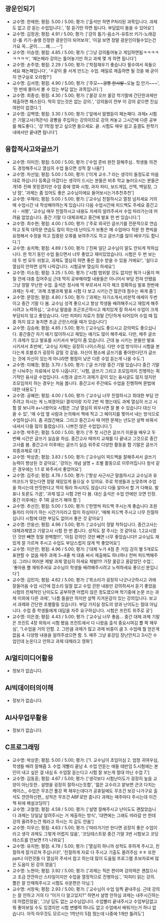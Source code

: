 ## 광운인되기
- 교수명: 한재현; 평점: 5.00 / 5.00; 평가: ['출석만 하면 P처리된 과목입니다. 과제도 없고 걍 듣는 수업입니다.', '잘 듣기만 하면 됩니다. 부담없이 들을 수 있어요']
- 교수명: 김정권; 평점: 4.91 / 5.00; 평가: ['강의 틀기-음소거-유튜브 키기-노래감상-롤 키기-솔랭 진정한 광운인이 되어보자', '이걸 보면 정말 광운인이될수있는건가요 꼭...굳이.......왜.....···']
- 교수명: 이승영; 평점: 4.85 / 5.00; 평가: ['그냥 강의틀어놓고 게임하면됨ㅋㅋㅋㅋㅋㅋㅋㅋ', '패논패라 강의는 틀어놓기만 하고 과제 몇 개 하면 됩니다']
- 교수명: 손주영; 평점: 2.29 / 5.00; 평가: ['학점채우기 좋습니다 필수여서 꼭들으세요 패논패입니다', 'ㅈ같이 줄 서게 만드는 수업. 메일로 제출하면 될 것을 왜 굳이 지 연구실로 오라함?']
- 교수명: 김서영; 평점: 4.90 / 5.00; 평가: ['주모~~~~광뽕 한사발~~~오늘 집 안가~~~', '한 번에 몰아서 볼 수 있는  부담 없는 과목입니다.']
- 교수명: 최종성; 평점: 4.30 / 5.00; 평가: ['꿀강 오브 꿀강 학기말에 간단한과제만 제출하면  패스된다.  딱히 얻는것은 없는 강의.', '강의들이 전부 이 강의 같으면 진심 여한이 없겠다.']
- 교수명: 김백영; 평점: 3.30 / 5.00; 평가: ['앞에서 말했듣이 패논패다. 과제x 시험은 기말고사(객관식) 광뽕을 주입하는 강의이므로 강의 켜놓고 그시간에 다른 공부를 해도좋다.', '걍 1학점 받고 싶으면 들으세요. 끝. 시험도 매우 쉽고 출결도 한학기 내에서만 끝내면 됩니다']

## 융합적사고와글쓰기
- 교수명: 이미진; 평점: 5.00 / 5.00; 평가: ['수업 준비 완전 잘해주심.. 학생들 의견도 경청해주시고 열심히 수업 들으면 성적 잘 나옴!']
- 교수명: 차선일; 평점: 5.00 / 5.00; 평가: ['이게 교수..? 라는 생각이 들정도로 마음대로 하십니다 등록금 아깝다는 생각이 드시는 분들은 비추 학교 놀러오시는 분들은 개1추 진짜 못믿겠지만 수업 중에 영화 시청, 과자 파티, 보드게임, 산책, 백일장, 그냥 맘', '과제는 좀 있어도 좋은 교수님이에요 들어보시는거추천추천']
- 교수명: 우채리; 평점: 5.00 / 5.00; 평가: ['교수님 친절하시고 열정 넘치세요 거의 매 수업시간 내 작성해야하는게 있습니다 다음 수업시간에 피드백도 주세요 중간고사 - 서평', '교수님 매우 친절하시고 내용도 자세히 알려주셔서 수업 따라가는데 어려움 없었습니다. 중간 기말 다 대체과제고 중간에 발표 한 번 있습니다.']
- 교수명: 최수현; 평점: 4.00 / 5.00; 평가: ['주로 외국인 글쓰기를 전문적으로 연습하고 토픽 대작문 연습도 많이 하는데 난이도가 보통은 매 수업마다 작문 한 편씩을 요청해서 수정을 하고 집중된 오류를 보여주기도 하고 글쓰기를 많이 배우기도 합니다.']
- 교수명: 송치혁; 평점: 4.89 / 5.00; 평가: ['진짜 일단 교수님이 말도 안되게 착하십니다. 한 학기 동인 수업 들으면서 너무 좋았고 재미있었습니다. 시험은 두 번 보는데 두 번 모두 쉬웠고, 과제도 열심히 하면 좋은 점수 받을 수 있을 거에요!', '쉽다고 열심히 안하면 성적 나락갑니다. 시험공부 열심히 하세요']
- 교수명: 이소정; 평점: 3.25 / 5.00; 평가: ['시험 범위랄 것도 없지만 뭐가 나올지 며칠 전에 대충 집어주심 근데 딱히 공부해야할 내용들은 아니어서 부담 전혀 안됐음 그냥 정말 무난한 수업. 출석은 정시에 딱 부르셔서 지각 체크 정확하심 발표 한번에 과제는 두세', '과제 조별과제 발표 시험 다 보고 시키는건 많은데 점수는 짜게 줌']
- 교수명: 문장원; 평점: 4.80 / 5.00; 평가: ['과제는 자기소개서,비판적 에세이 두번이고 중간 기말 다 봄. 교수님 성격 좋으시고 항상 학생들 배려해주시고 재밌게 해주시려고 노력하심.', '교수님 말씀을 조곤조곤하시고 재치있게 잘 하셔서 수업이 크게 부담되지 않고 좋았습니다. 다만 피피티 자료가 정말 간단하게 되어있어 수업 때 집중 하지 않고 놓치면 조금 곤란스러울 때가 있습니다']
- 교수명: 김승래; 평점: 4.85 / 5.00; 평가: ['교수님도 좋으시고 강의력도 좋으십니다. 중간중간 자기 얘기 많이하시고 재밌는 얘기도 많이 해주세요. 다만, 매주 글쓰기 과제가 있고 발표를 시키셔서 부담이 좀 있습니다. 근데 늘 시키는 분들만 발표 시키셔서 초반에', '교수님 자체는 굉장히 나이스하심. 다만 수업 방식이나 시험을 본다는게 호블호가 굉장히 갈릴 것 같음. 자신이 평소에 글쓰기를 좋아한다던가 글쓰는 것에 자신이 있는게 아니라면 평점이 낮은 다른 수업 듣는게 나을 수도.']
- 교수명: 이혜정; 평점: 3.70 / 5.00; 평가: ['글 쓰기랑 중간 기말 있습니다 중간 기말은 나눠주는 자료에서 모두 나옵니다', '시험, 글쓰기 그리고 조모임까지 진행하는 획기적인 융사글 수업입니다.  시험과 글쓰기 과제가 같이 있는 융사글도 많지 않지만 조모임까지 하는 경우는 처음 봅니다. 중간고사 주간에도 수업을 진행하며 문법에 대한 내용도']
- 교수명: 공혜란; 평점: 4.00 / 5.00; 평가: ['교수님 너무 친절하시고 최대한 부담 안 주려고 하시는 게 느껴졌어요! 결석이랑 지각 2번 씩 했는데도 과제 열심히 쓰고 시험 잘 보니까 a+나왔어요 시험은 그냥 열심히 외우시면 잘 볼 수 있습니다 대신 다 쓸 수 있', '매 수업 옆 사람과 논의해서 책에 적고 그 페이지를 찢어서 내는 방식으로 수업하십니다. 좀 귀찮긴해요. 그리고 중간고사 때 어떤 문제는 년도만 살짝 바꿔서 내셔서 다들 많이 틀렸습니다. 나쁘진 않은 수업입니다.']
- 교수명: 박주은; 평점: 5.00 / 5.00; 평가: ['주 첫 시간은 글쓰기 이론을 배우고 두 번째 시간은 글쓰기 실습을 하심. 중간고사 때까지 교재를 다 끝내고 그것으로 중간고사를 봄. 중간고사 이후에는 글쓰기 실습 위주로 다양한 활동을 함 기말은 글쓰기 최종과제로 대']
- 교수명: 박상준; 평점: 3.83 / 5.00; 평가: ['교수님이 피드백을 잘해주셔서 글쓰기 능력이 향상된 것 같아요', '강의는 개념 설명 + 조별 활동으로 이루어집니다 첨삭 같은 경우에는 1:1 로 봐주셔서 좋았어요']
- 교수명: 김주상; 평점: 4.76 / 5.00; 평가: ['항상 사근사근 말씀하시고 교수님과 유머코드가 맞는다면 정말 재밌있게 들으실 수 있어요. 주로 학생들과 눈맞추며 수업을 하시는데 딴짓한다고 딱히 뭐라 하시지도 않습니다 다들 알아서 할 거 다해요. 발표나 토론도 가끔', '과제 많고 시험 2번 다 봄. 대신 출석은 수업 안에만 오면 인정. 중간 이후에는 주 1회 글쓰기 해야 함.']
- 교수명: 추선진; 평점: 5.00 / 5.00; 평가: ['한명씩 피드백 주시는게 좋습니다 조원들끼리 이야기 하는 시간가지라고 많이 하심미다', '매해 피드백 주시고 너무 친절하십니다 시험에 대한 부담도 없어서 좋은 것 같아요']
- 교수명: 안웅선; 평점: 4.96 / 5.00; 평가: ['교수님이 정말 착하십니다. 중간고사는 대체과제였고 기말고사 시험 한 번 봅니다. 성적도 잘 주시는 것 같아요. 1,2교시였던 것만 빼면 정말 완벽함!!!', '아침 강의인 것만 빼면 너무 좋았습니다!! 교수님도 재밌게 잘 가르쳐 주시고 수업도 부담스럽지 않게 딱 좋았어요']
- 교수명: 이은란; 평점: 4.96 / 5.00; 평가: ['대체 누가 4점 준 거임 감히 별 5개로도 표현할 수 없음  매주 과제 3~4줄 씩 대충 써서 제출해도 하나하나 전버 피드백해주심. 그러니 여러분 제발 과제 열심히 하세요 제발!!!!  가장 꿀같고 꿈같았던 수업.', '좋아용 쁠 채워주셔요 교수님이 학생들 배려해주시려고 노력하세요 좋으신 분입니다']
- 교수명: 김민지; 평점: 4.62 / 5.00; 평가: ['목소리가 굉장히 나긋나긋하시고 귀에 잘들어옴 수업 시간에 잡소리 일절 없고 수업 괸한 내용만 강의하셔서 듣기 좋았음 시험의 전체적인 난이도도 공부하면 어렵지 않은 정도였으며 학기중에 논문 쓰는 과제 이외에 다른 과제', '나름 들을만 하지만 살짝 지겨운감이 있는 강의입니다. 보고서 과제와 간단한 조별활동 있습니다. 부담 가지실 정도의 양과 난이도는 절대 아닙니다. 수업 중 학생들에게 대답을 자주 요구하십니다. 시험은 프린트 위주로 공']
- 교수명: 이은경; 평점: 4.43 / 5.00; 평가: ['교수님 너무 좋음… 중간 대체 과제 기말은 프린트 4장 외워서 시험 봤음 프린트에서 다 나왔음 출석 중요시여김 쁠 꽉 채우심', '1.수업을 거의 안함. 2. 그만큼 과제가 많고 과제 비중이 큼 3. 수업때 뭘 얻은게 없음 4. 다양항 내용을 알려주셨으면 함. 5. 매주 그냥 휴강임 장난안치고 3시간 수업인데 눈온다고 안하고 과제 대체라고 영화']

## AI멀티미디어활용
- 정보가 없습니다.

## AI빅데이터의이해
- 정보가 없습니다.

## AI사무업무활용
- 정보가 없습니다.

## C프로그래밍
- 교수명: 박상준; 평점: 5.00 / 5.00; 평가: ['1. 교수님이 초임이심 2. 엄청 귀여우심, 학생들 배려 잘해줌 3. 수업 개빨리 끝남 4. 수업 안듣는 애들 태반임 5.시험에는 본인이 내고 싶은 걸 내심 6. 수업잘 듣는다고 시험 잘 보는게 절대 아닌 수업 7.']
- 교수명: 김동훈; 평점: 4.67 / 5.00; 평가: ['생각보다 시험난이도가 굉장히 높음 교양이 아닌듯한.. 설명을 굉장히 잘하시는듯합', '젊은 교수라고 얕보면 큰코 다치는 케이스,, 수업은 무조건 풀강 꽉 채우는데다가 공휴일에도 무조건 보강 나가구요 출석도 깐깐하신편,, 성적은 무조건 ABF로만 줍니다 과제는 매주마다 주시는데 이건 책 뒤에 해설코딩이']
- 교수명: 고철영; 평점: 4.58 / 5.00; 평가: ['설명 잘해주시고 난이도도 괜찮았습니다 과제는 당일날 알려주시는 거 제출하는 방식', '대면에는 그래도 따라갈 만 한데 강의 올려주는건 뭐라고 하시는 지 감도 안옴']
- 교수명: 이우신; 평점: 4.63 / 5.00; 평가: ['따라가기만 한다면 굉장히 좋은 수업이라고 생각 과제도 그렇게 어렵지 않음', '코딩테스트랑 중간 기말 3번 시험보고 코딩테스트를 안보면 f가 나와요']
- 교수명: 유지현; 평점: 4.78 / 5.00; 평가: ['열심히 하니까 성적도 후하게 주시고, 친절하게 잘가르쳐 주십니다!', '친절하게 자료 다 주시고 기출도 올려주심 ㅎㅎ 또한 ppt나 이런것들 다 열심히 주셔서 참고 하는데 많이 도움됨 프로그램 초보자로써 많은 도움이 된 강의 였음']
- 교수명: 노현아; 평점: 3.92 / 5.00; 평가: ['과제는 적은 편이며 강의력은 괜찮으시고 조금 깐깐하신 스타일이지만 수업을 열정적으로 진행하심.', '피피티 읽는 강의. 쁠은 잘 안채워주시고 시험도 쉬운편은 아님.']
- 교수명: 서창옥; 평점: 2.93 / 5.00; 평가: ['교수님이 수업 일찍 끝내주심. 근데 강의는 잘 안하고 거의 다 “이거 다 알고있지?” 하면서 설명 안하심 과제는 내주시긴하는데 어렵진않음', '그냥 답도 없는 교수님입니다. 수업빨리 끝내주시고 수업부담없고 뭐 좋아보일 수도 있겠지만 시험 변별력 하나도 없고 수업에서 배워가는거 하나 없습니다. 아직 아무것도 모르시는 1학년이 5점 줬는데 나중에 1개만 틀려도']


